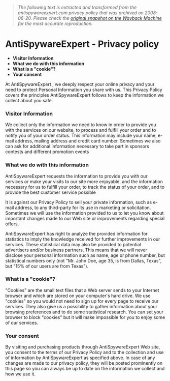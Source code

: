 > *The following text is extracted and transformed from the antispywareexpert.com privacy policy that was archived on 2008-06-20. Please check the [original snapshot on the Wayback Machine](https://web.archive.org/web/20080620100808id_/http%3A//www.antispywareexpert.com/privacy.html) for the most accurate reproduction.*

# AntiSpywareExpert - Privacy policy

  


  * **Visitor Information**
  * **What we do with this information**
  * **What is a "cookie"?**
  * **Your consent**



At AntiSpywareExpert , we deeply respect your online privacy and your need to protect Personal Information you share with us. This Privacy Policy covers the principles AntiSpywareExpert follows to keep the information we collect about you safe.

### Visitor Information

We collect only the information we need to know in order to provide you with the services on our website, to process and fulfill your order and to notify you of your order status. This information may include your name, e-mail address, mailing address and credit card number. Sometimes we also can ask for additional information necessary to take part in sponsors contests and different promotion events

### What we do with this information

AntiSpywareExpert requests the information to provide you with our services or make your visits to our site more enjoyable, and the information necessary for us to fulfill your order, to track the status of your order, and to provide the best customer service possible

It is against our Privacy Policy to sell your private information, such as e-mail address, to any third-party for its use in marketing or solicitation. Sometimes we will use the information provided to us to let you know about important changes made to our Web site or improvements regarding special offers.

AntiSpywareExpert has right to analyze the provided information for statistics to imply the knowledge received for further improvements in our services. These statistical data may also be provided to potential advertisers and/or business partners. This means that we will never disclose your personal information such as name, age or phone number, but statistical numbers only (not "Mr. John Doe, age 35, is from Dallas, Texas", but "15% of our users are from Texas").

### What is a "cookie"?

"Cookies" are the small text files that a Web server sends to your Internet browser and which are stored on your computer's hard drive. We use "cookies" so you would not need to sign up for every page to receive our services. They also give us a possibility to gather information about your browsing preferences and to do some statistical research. You can set your browser to block "cookies" but it will make impossible for you to enjoy some of our services.

### Your consent

By visiting and purchasing products through AntiSpywareExpert Web site, you consent to the terms of our Privacy Policy and to the collection and use of information by AntiSpywareExpert as specified above. In case of any changes are made to our privacy policy, they will be posted prominently on this page so you can always be up to date on the information we collect and how we use it.
